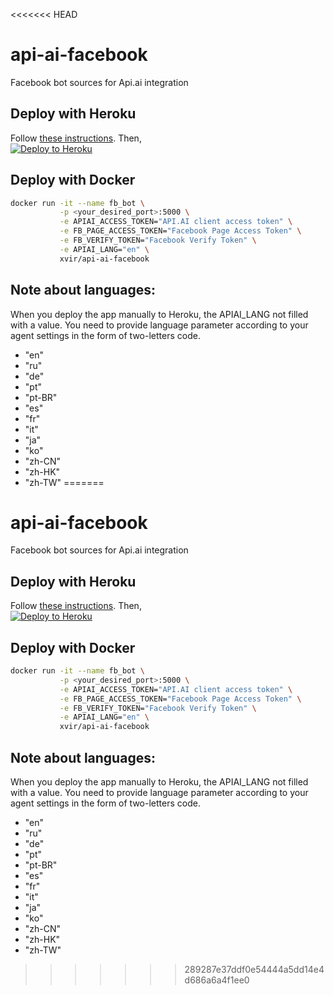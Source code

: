 <<<<<<< HEAD
# api-ai-facebook
Facebook bot sources for Api.ai integration

## Deploy with Heroku
Follow [these instructions](https://docs.api.ai/docs/facebook-integration#hosting-fb-messenger-bot-with-heroku).
Then,  
[![Deploy to Heroku](https://www.herokucdn.com/deploy/button.svg)](https://heroku.com/deploy)

## Deploy with Docker

```bash
docker run -it --name fb_bot \
           -p <your_desired_port>:5000 \
           -e APIAI_ACCESS_TOKEN="API.AI client access token" \
           -e FB_PAGE_ACCESS_TOKEN="Facebook Page Access Token" \
           -e FB_VERIFY_TOKEN="Facebook Verify Token" \
           -e APIAI_LANG="en" \
           xvir/api-ai-facebook
```

## Note about languages:
When you deploy the app manually to Heroku, the APIAI_LANG not filled with a value.
You need to provide language parameter according to your agent settings in the form of two-letters code.
 
 * "en"
 * "ru"
 * "de"
 * "pt"
 * "pt-BR"
 * "es"
 * "fr"
 * "it"
 * "ja"
 * "ko"
 * "zh-CN"
 * "zh-HK"
 * "zh-TW"
=======
# api-ai-facebook
Facebook bot sources for Api.ai integration

## Deploy with Heroku
Follow [these instructions](https://docs.api.ai/docs/facebook-integration#hosting-fb-messenger-bot-with-heroku).
Then,  
[![Deploy to Heroku](https://www.herokucdn.com/deploy/button.svg)](https://heroku.com/deploy)

## Deploy with Docker

```bash
docker run -it --name fb_bot \
           -p <your_desired_port>:5000 \
           -e APIAI_ACCESS_TOKEN="API.AI client access token" \
           -e FB_PAGE_ACCESS_TOKEN="Facebook Page Access Token" \
           -e FB_VERIFY_TOKEN="Facebook Verify Token" \
           -e APIAI_LANG="en" \
           xvir/api-ai-facebook
```

## Note about languages:
When you deploy the app manually to Heroku, the APIAI_LANG not filled with a value.
You need to provide language parameter according to your agent settings in the form of two-letters code.
 
 * "en"
 * "ru"
 * "de"
 * "pt"
 * "pt-BR"
 * "es"
 * "fr"
 * "it"
 * "ja"
 * "ko"
 * "zh-CN"
 * "zh-HK"
 * "zh-TW"
>>>>>>> 289287e37ddf0e54444a5dd14e4d686a6a4f1ee0
